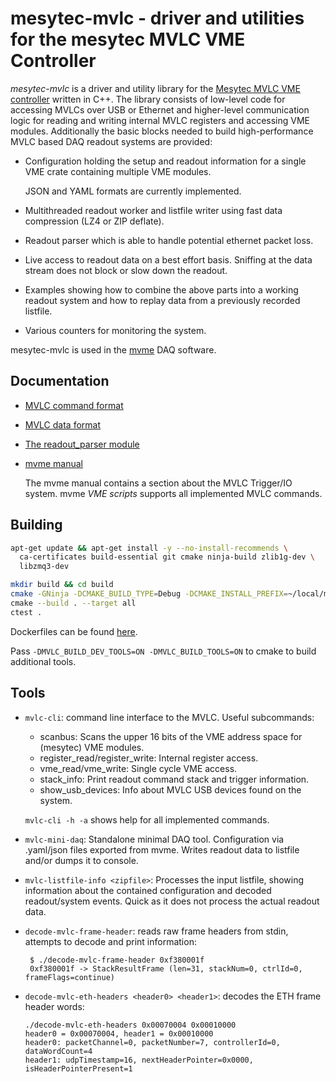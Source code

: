 # mesytec-mvlc - driver and utilities for the mesytec MVLC VME Controller

*mesytec-mvlc* is a driver and utility library for the [Mesytec MVLC VME
controller](https://mesytec.com/products/nuclear-physics/MVLC.html) written in
C++. The library consists of low-level code for accessing MVLCs over USB or
Ethernet and higher-level communication logic for reading and writing internal
MVLC registers and accessing VME modules. Additionally the basic blocks needed
to build high-performance MVLC based DAQ readout systems are provided:

* Configuration holding the setup and readout information for a single VME
  crate containing multiple VME modules.

  JSON and YAML formats are currently implemented.

* Multithreaded readout worker and listfile writer using fast data compression
  (LZ4 or ZIP deflate).

* Readout parser which is able to handle potential ethernet packet loss.

* Live access to readout data on a best effort basis. Sniffing at the data
  stream does not block or slow down the readout.

* Examples showing how to combine the above parts into a working readout system
  and how to replay data from a previously recorded listfile.

* Various counters for monitoring the system.

mesytec-mvlc is used in the [mvme](https://mesytec.com/downloads/mvme.html) DAQ
software.

## Documentation

* [MVLC command format](doc/command_format.md)
* [MVLC data format](doc/data_format.md)
* [The readout_parser module](doc/readout_parser.md)
* [mvme manual](https://mesytec.com/downloads/mvme/mvme.pdf)

  The mvme manual contains a section about the MVLC Trigger/IO system. mvme *VME
  scripts* supports all implemented MVLC commands.

## Building

```sh
apt-get update && apt-get install -y --no-install-recommends \
  ca-certificates build-essential git cmake ninja-build zlib1g-dev \
  libzmq3-dev

mkdir build && cd build
cmake -GNinja -DCMAKE_BUILD_TYPE=Debug -DCMAKE_INSTALL_PREFIX=~/local/mesytec-mvlc .. \
cmake --build . --target all
ctest .
```

Dockerfiles can be found [here](tools/dockerfiles).

Pass `-DMVLC_BUILD_DEV_TOOLS=ON -DMVLC_BUILD_TOOLS=ON` to cmake to build additional tools.

## Tools

* `mvlc-cli`: command line interface to the MVLC. Useful subcommands:
  - scanbus: Scans the upper 16 bits of the VME address space for (mesytec) VME modules.
  - register_read/register_write: Internal register access.
  - vme_read/vme_write: Single cycle VME access.
  - stack_info: Print readout command stack and trigger information.
  - show_usb_devices: Info about MVLC USB devices found on the system.

  `mvlc-cli -h -a` shows help for all implemented commands.

* `mvlc-mini-daq`: Standalone minimal DAQ tool. Configuration via .yaml/json
  files exported from mvme. Writes readout data to listfile and/or dumps it to
  console.

* `mvlc-listfile-info <zipfile>`: Processes the input listfile, showing
  information about the contained configuration and decoded readout/system
  events. Quick as it does not process the actual readout data.

* `decode-mvlc-frame-header`: reads raw frame headers from stdin, attempts to
  decode and print information:
  ```
   $ ./decode-mvlc-frame-header 0xf380001f
   0xf380001f -> StackResultFrame (len=31, stackNum=0, ctrlId=0, frameFlags=continue)
   ```

* `decode-mvlc-eth-headers <header0> <header1>`: decodes the ETH frame header words:
  ```
  ./decode-mvlc-eth-headers 0x00070004 0x00010000
  header0 = 0x00070004, header1 = 0x00010000
  header0: packetChannel=0, packetNumber=7, controllerId=0, dataWordCount=4
  header1: udpTimestamp=16, nextHeaderPointer=0x0000, isHeaderPointerPresent=1
  ```
